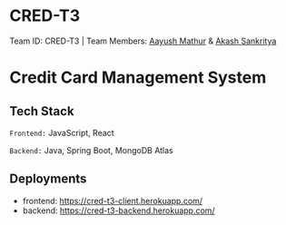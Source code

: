 # CRED-T3
Team ID: CRED-T3 | Team Members: [Aayush Mathur](https://github.com/aayush-mathur) &amp; [Akash Sankritya](https://github.com/aakashsankritya)

# Credit Card Management System

## Tech Stack

`Frontend:` JavaScript, React

`Backend:` Java, Spring Boot, MongoDB Atlas
 
## Deployments

- frontend: https://cred-t3-client.herokuapp.com/
- backend: https://cred-t3-backend.herokuapp.com/
